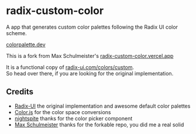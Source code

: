 # radix-custom-color
A app that generates custom color palettes following the Radix UI color scheme.

[colorpalette.dev](https://colorpalette.dev/)

This is a fork from Max Schulmeister's [radix-custom-color.vercel.app](https://radix-custom-color.vercel.app/)  



It is a functional copy of [radix-ui.com/colors/custom](https://www.radix-ui.com/colors/custom).  
So head over there, if you are looking for the original implementation.


## Credits

- [Radix-UI](https://www.radix-ui.com/) the original implementation and awesome default color palettes
- [Color.js](https://colorjs.io/) for the color space conversions
- [nightspite](https://github.com/nightspite) thanks for the color picker component
- [Max Schulmeister](https://github.com/maxschulmeister) thanks for the forkable repo, you did me a real solid 
